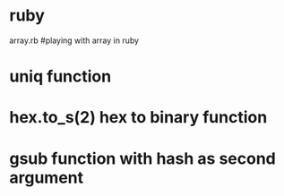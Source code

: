# ruby
array.rb #playing with array in ruby
# uniq function
# hex.to_s(2) hex to binary function
# gsub function with hash as second argument
